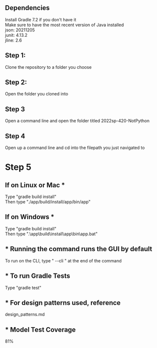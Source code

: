 ## Dependencies
Install Gradle 7.2 if you don't have it<br>
Make sure to have the most recent version of Java installed<br>
json: 20211205<br>
junit: 4.13.2<br>
jline: 2.6<br>

## Step 1:
Clone the repository to a folder you choose

## Step 2:
Open the folder you cloned into

## Step 3
Open a command line and open the folder titled 2022sp-420-NotPython

## Step 4
Open up a command line and cd into the filepath you just navigated to

# Step 5
## If on Linux or Mac *
Type "gradle build install"<br>
Then type "./app/build/install/app/bin/app" <br>

## If on Windows *
Type "gradle build install" <br>
Then type ".\app\build\install\app\bin\app.bat" <br>

## * Running the command runs the GUI by default
To run on the CLI, type " --cli " at the end of the command

## * To run Gradle Tests
Type "gradle test"

## * For design patterns used, reference 
design_patterns.md

## * Model Test Coverage
81%
